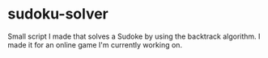 # sudoku-solver
Small script I made that solves a Sudoke by using the backtrack algorithm. 
I made it for an online game I'm currently working on.
